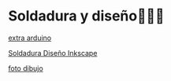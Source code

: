 # Soldadura y diseño🦁🐨🦆
[extra arduino](https://github.com/marc125678/Soldadura-dise-o/blob/main/extra%20arduino.emd)

[Soldadura Diseño Inkscape](https://github.com/marc125678/Soldadura-dise-o/blob/main/inkscape.emd)

[foto dibujo](https://github.com/marc125678/Soldadura-dise-o/blob/main/IMG_20210324_105723.jpg)
